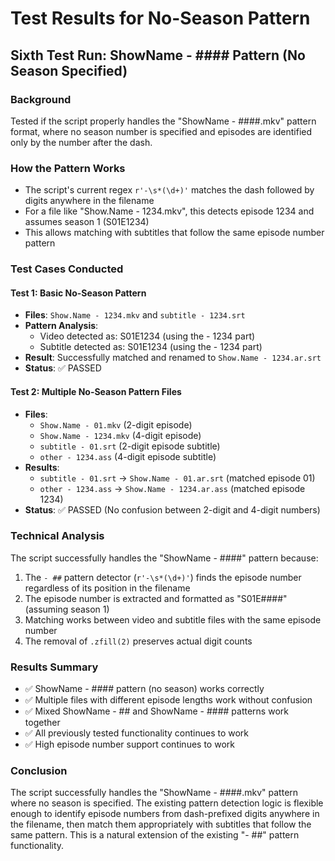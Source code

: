 # Test Results for No-Season Pattern

## Sixth Test Run: ShowName - #### Pattern (No Season Specified)

### Background
Tested if the script properly handles the "ShowName - ####.mkv" pattern format, where no season number is specified and episodes are identified only by the number after the dash.

### How the Pattern Works
- The script's current regex `r'-\s*(\d+)'` matches the dash followed by digits anywhere in the filename
- For a file like "Show.Name - 1234.mkv", this detects episode 1234 and assumes season 1 (S01E1234)
- This allows matching with subtitles that follow the same episode number pattern

### Test Cases Conducted

#### Test 1: Basic No-Season Pattern
- **Files**: `Show.Name - 1234.mkv` and `subtitle - 1234.srt`
- **Pattern Analysis**:
  - Video detected as: S01E1234 (using the - 1234 part)
  - Subtitle detected as: S01E1234 (using the - 1234 part)
- **Result**: Successfully matched and renamed to `Show.Name - 1234.ar.srt`
- **Status**: ✅ PASSED

#### Test 2: Multiple No-Season Pattern Files
- **Files**:
  - `Show.Name - 01.mkv` (2-digit episode)
  - `Show.Name - 1234.mkv` (4-digit episode) 
  - `subtitle - 01.srt` (2-digit episode subtitle)
  - `other - 1234.ass` (4-digit episode subtitle)
- **Results**:
  - `subtitle - 01.srt` → `Show.Name - 01.ar.srt` (matched episode 01)
  - `other - 1234.ass` → `Show.Name - 1234.ar.ass` (matched episode 1234)
- **Status**: ✅ PASSED (No confusion between 2-digit and 4-digit numbers)

### Technical Analysis

The script successfully handles the "ShowName - ####" pattern because:

1. The `- ##` pattern detector (`r'-\s*(\d+)'`) finds the episode number regardless of its position in the filename
2. The episode number is extracted and formatted as "S01E####" (assuming season 1)
3. Matching works between video and subtitle files with the same episode number
4. The removal of `.zfill(2)` preserves actual digit counts

### Results Summary

- ✅ ShowName - #### pattern (no season) works correctly
- ✅ Multiple files with different episode lengths work without confusion  
- ✅ Mixed ShowName - ## and ShowName - #### patterns work together
- ✅ All previously tested functionality continues to work
- ✅ High episode number support continues to work

### Conclusion

The script successfully handles the "ShowName - ####.mkv" pattern where no season is specified. The existing pattern detection logic is flexible enough to identify episode numbers from dash-prefixed digits anywhere in the filename, then match them appropriately with subtitles that follow the same pattern. This is a natural extension of the existing "- ##" pattern functionality.